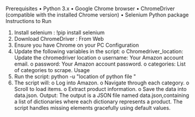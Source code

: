 Prerequisites
•	Python 3.x
•	Google Chrome browser
•	ChromeDriver (compatible with the installed Chrome version)
•	Selenium Python package
Instructions to Run
1.	Install selenium  :   !pip install selenium
2.	Download ChromeDriver  : From Web
3.	Ensure you have Chrome on your PC
Configuration
1.	Update the following variables in the script:
o	Chromedriver_location: Update the chromedriver location
o	username: Your Amazon account email.
o	password: Your Amazon account password.
o	categories: List of categories to scrape.
Usage
1.	Run the script:   python -u "location of python file "
2.	The script will:
o	Log into Amazon.
o	Navigate through each category.
o	Scroll to load items.
o	Extract product information.
o	Save the data into data.json.
Output: The output is a JSON file named data.json,containing a list of dictionaries where each dictionary represents a product. The script handles missing elements gracefully using default values.

